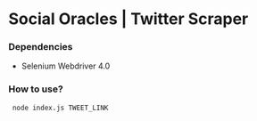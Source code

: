 # Social Oracles | Twitter Scraper

### Dependencies

- Selenium Webdriver 4.0

### How to use?

` node index.js TWEET_LINK`
